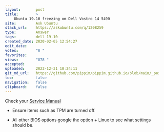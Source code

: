 ```yaml
---
layout:       post
title:        >
    Ubuntu 19.10 freezing on Dell Vostro 14 5490
site:         Ask Ubuntu
stack_url:    https://askubuntu.com/q/1208259
type:         Answer
tags:         dell 19.10
created_date: 2020-02-05 12:54:27
edit_date:    
votes:        "0 "
favorites:    
views:        "878 "
accepted:     
uploaded:     2023-12-31 10:24:11
git_md_url:   https://github.com/pippim/pippim.github.io/blob/main/_posts/2020/2020-02-05-Ubuntu-19.10-freezing-on-Dell-Vostro-14-5490.md
toc:          false
navigation:   false
clipboard:    false
---
```


Check your [Service Manual][1]

- Ensure items such as TPM are turned off.
- All other BIOS options google the option + Linux to see what settings should be.


  [1]: https://www.dell.com/support/manuals/ca/en/cabsdt1/vostro-14-5490-laptop/vostro_5490_servicemanual/security?guid=guid-949b34e0-9d5a-49c3-a0c4-cbd58465bf74&lang=en-us
